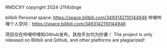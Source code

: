 RMDCXY copyright 2024-2114(doge

bilibili Personal space: https://space.bilibili.com/3493142110144946
哔哩哔哩个人空间：https://space.bilibili.com/3493142110144946

项目仅在哔哩哔哩和Github发布，其他平台均为抄袭！
The project is only released on Bilibili and Github, and other platforms are plagiarized!
